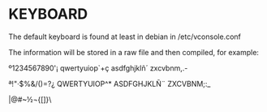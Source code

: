KEYBOARD
========

The default keyboard is found at least in debian in /etc/vconsole.conf

The information will be stored in a raw file and then compiled, for example:

º1234567890'¡
qwertyuiop`+ç
asdfghjklñ´
zxcvbnm,.-

ª!"·$%&/()=?¿
QWERTYUIOP^*
ASDFGHJKLÑ¨
ZXCVBNM;:_

\|@#~½¬{[]}\
